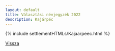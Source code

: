 ```yaml
---
layout: default
title: Választási névjegyzék 2022
description: Kajárpéc
---
```


{% include settlementHTMLs/Kajaarpeec.html %}

[Vissza](../)
